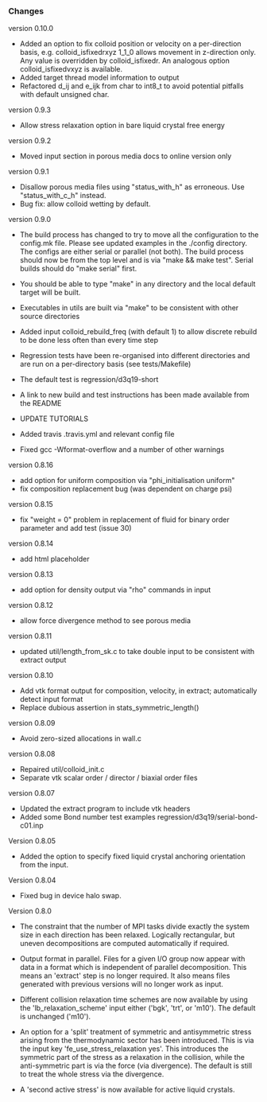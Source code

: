 
### Changes

version 0.10.0
- Added an option to fix colloid position or velocity on a per-direction
  basis, e.g.
    colloid_isfixedrxyz  1_1_0
  allows movement in z-direction only. Any value is overridden by
  colloid_isfixedr. An analogous option colloid_isfixedvxyz is available.
- Added target thread model information to output
- Refactored d_ij and e_ijk from char to int8_t to avoid potential
  pitfalls with default unsigned char.

version 0.9.3
- Allow stress relaxation option in bare liquid crystal free energy

version 0.9.2
- Moved input section in porous media docs to online version only

version 0.9.1
- Disallow porous media files using "status_with_h" as erroneous.
  Use "status_with_c_h" instead.
- Bug fix: allow colloid wetting by default.

version 0.9.0
- The build process has changed to try to move all the configuration
  to the config.mk file. Please see updated examples in the ./config
  directory. The configs are either serial or parallel (not both).
  The build process should now be from the top level and is via
  "make && make test". Serial builds should do "make serial" first.

- You should be able to type "make" in any directory and the local
  default target will be built.

- Executables in utils are built via "make" to be consistent with
  other source directories

- Added input colloid_rebuild_freq (with default 1) to allow discrete
  rebuild to be done less often than every time step

- Regression tests have been re-organised into different directories
  and are run on a per-directory basis (see tests/Makefile)

- The default test is regression/d3q19-short 

- A link to new build and test instructions has been made available
  from the README

- UPDATE TUTORIALS

- Added travis .travis.yml and relevant config file

- Fixed gcc -Wformat-overflow and a number of other warnings

version 0.8.16
- add option for uniform composition via "phi_initialisation uniform"
- fix composition replacement bug (was dependent on charge psi)

version 0.8.15
- fix "weight = 0" problem in replacement of fluid for binary order
  parameter and add test (issue 30)

version 0.8.14
- add html placeholder

version 0.8.13
- add option for density output via "rho" commands in input

version 0.8.12
- allow force divergence method to see porous media

version 0.8.11
- updated util/length_from_sk.c to take double input to be consistent
  with extract output

version 0.8.10
- Add vtk format output for composition, velocity, in extract;
  automatically detect input format
- Replace dubious assertion in stats_symmetric_length()

version 0.8.09
- Avoid zero-sized allocations in wall.c

version 0.8.08
- Repaired util/colloid_init.c
- Separate vtk scalar order / director / biaxial order files

version 0.8.07
- Updated the extract program to include vtk headers
- Added some Bond number test examples regression/d3q19/serial-bond-c01.inp

Version 0.8.05
- Added the option to specify fixed liquid crystal anchoring orientation
  from the input.

Version 0.8.04
- Fixed bug in device halo swap.

Version 0.8.0

- The constraint that the number of MPI tasks divide exactly the system
  size in each direction has been relaxed. Logically rectangular, but
  uneven decompositions are computed automatically if required.

- Output format in parallel. Files for a given I/O group now appear with
  data in a format which is independent of parallel decomposition. This
  means an 'extract' step is no longer required. It also means files
  generated with previous versions will no longer work as input.

- Different collision relaxation time schemes are now available by using
  the 'lb_relaxation_scheme' input either ('bgk', 'trt', or 'm10'). The
  default is unchanged ('m10').

- An option for a 'split' treatment of symmetric and antisymmetric stress
  arising from the thermodynamic sector has been introduced. This is
  via the input key 'fe_use_stress_relaxation yes'. This introduces the
  symmetric part of the stress as a relaxation in the collision, while
  the anti-symmetric part is via the force (via divergence). The default
  is still to treat the whole stress via the divergence.

- A 'second active stress' is now available for active liquid crystals.
